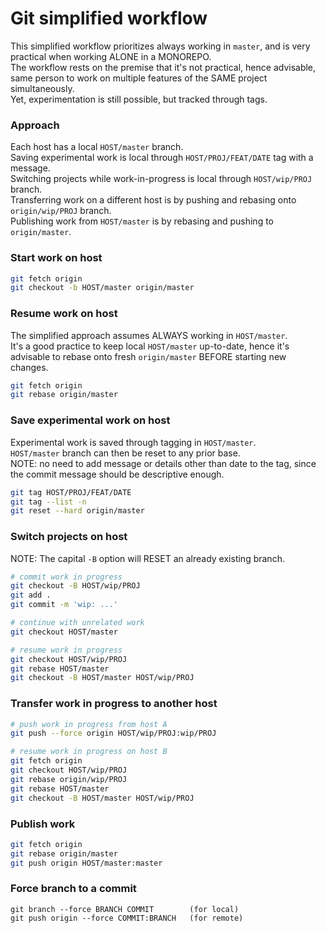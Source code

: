 # Git simplified workflow

This simplified workflow prioritizes always working in `master`, 
and is very practical when working ALONE in a MONOREPO.  
The workflow rests on the premise that it's not practical, hence advisable, 
same person to work on multiple features of the SAME project simultaneously.  
Yet, experimentation is still possible, but tracked through tags.

### Approach
Each host has a local `HOST/master` branch.  
Saving experimental work is local through `HOST/PROJ/FEAT/DATE` tag with a message.  
Switching projects while work-in-progress is local through `HOST/wip/PROJ` branch.  
Transferring work on a different host is by pushing and rebasing onto `origin/wip/PROJ` branch.  
Publishing work from `HOST/master` is by rebasing and pushing to `origin/master`.  


### Start work on host
```bash
git fetch origin
git checkout -b HOST/master origin/master
```

### Resume work on host
The simplified approach assumes ALWAYS working in `HOST/master`.  
It's a good practice to keep local `HOST/master` up-to-date, 
hence it's advisable to rebase onto fresh `origin/master` BEFORE starting new changes.
```bash
git fetch origin
git rebase origin/master
```

### Save experimental work on host
Experimental work is saved through tagging in `HOST/master`.  
`HOST/master` branch can then be reset to any prior base.  
NOTE: no need to add message or details other than date to the tag,
since the commit message should be descriptive enough.
```bash
git tag HOST/PROJ/FEAT/DATE
git tag --list -n
git reset --hard origin/master
```

### Switch projects on host
NOTE: The capital `-B` option will RESET an already existing branch.
```bash
# commit work in progress
git checkout -B HOST/wip/PROJ
git add .
git commit -m 'wip: ...'

# continue with unrelated work
git checkout HOST/master

# resume work in progress
git checkout HOST/wip/PROJ
git rebase HOST/master
git checkout -B HOST/master HOST/wip/PROJ
```

### Transfer work in progress to another host
```bash
# push work in progress from host A
git push --force origin HOST/wip/PROJ:wip/PROJ

# resume work in progress on host B
git fetch origin
git checkout HOST/wip/PROJ
git rebase origin/wip/PROJ
git rebase HOST/master
git checkout -B HOST/master HOST/wip/PROJ
```

### Publish work
```bash
git fetch origin
git rebase origin/master
git push origin HOST/master:master
```

### Force branch to a commit
```
git branch --force BRANCH COMMIT        (for local)
git push origin --force COMMIT:BRANCH   (for remote)
``` 
